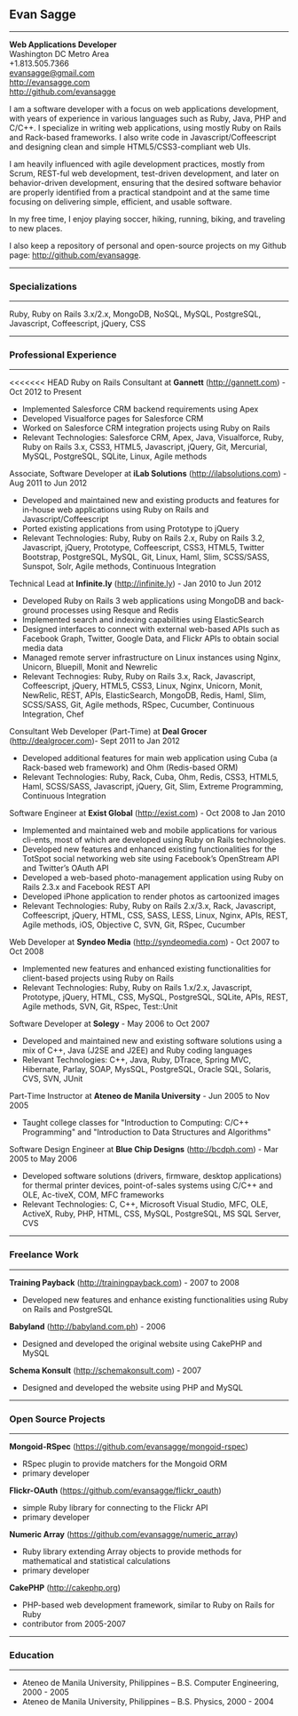 ## Evan Sagge
***
  **Web Applications Developer**  
  Washington DC Metro Area  
  +1.813.505.7366  
  <evansagge@gmail.com>  
  <http://evansagge.com>  
  <http://github.com/evansagge>

I am a software developer with a focus on web applications development, with years of experience in various languages such as Ruby, Java, PHP and C/C++. I specialize in writing web applications, using mostly Ruby on Rails and Rack-based frameworks. I also write code in Javascript/Coffeescript and designing clean and simple HTML5/CSS3-compliant web UIs.

I am heavily influenced with agile development practices, mostly from Scrum, REST-ful web development, test-driven development, and later on behavior-driven development, ensuring that the desired software behavior are properly identified from a practical standpoint and at the same time focusing on delivering simple, efficient, and usable software.

In my free time, I enjoy playing soccer, hiking, running, biking, and traveling to new places.

I also keep a repository of personal and open-source projects on my Github page: <http://github.com/evansagge>.

***  
### Specializations
***
Ruby, Ruby on Rails 3.x/2.x, MongoDB, NoSQL, MySQL, PostgreSQL, Javascript, Coffeescript, jQuery, CSS
  
***
### Professional Experience
***
  
<<<<<<< HEAD
Ruby on Rails Consultant at **Gannett** (http://gannett.com) - Oct 2012 to Present

  - Implemented Salesforce CRM backend requirements using Apex
  - Developed Visualforce pages for Salesforce CRM
  - Worked on Salesforce CRM integration projects using Ruby on Rails
  - Relevant Technologies: Salesforce CRM, Apex, Java, Visualforce, Ruby, Ruby on Rails 3.x, CSS3, HTML5, Javascript, jQuery, Git, Mercurial, MySQL, PostgreSQL, SQLite, Linux, Agile methods

Associate, Software Developer at **iLab Solutions** (<http://ilabsolutions.com>) - Aug 2011 to Jun 2012

  - Developed and maintained new and existing products and features for in-house web applications using Ruby on Rails and Javascript/Coffeescript
  - Ported existing applications from using Prototype to jQuery
  - Relevant Technologies: Ruby, Ruby on Rails 2.x, Ruby on Rails 3.2, Javascript, jQuery, Prototype, Coffeescript, CSS3, HTML5, Twitter Bootstrap, PostgreSQL, MySQL, Git, Linux, Haml, Slim, SCSS/SASS, Sunspot, Solr, Agile methods, Continuous Integration

Technical Lead at **Infinite.ly** (<http://infinite.ly>) - Jan 2010 to Jun 2012

  - Developed Ruby on Rails 3 web applications using MongoDB and back-ground processes using Resque and Redis
  - Implemented search and indexing capabilities using ElasticSearch
  - Designed interfaces to connect with external web-based APIs such as Facebook Graph, Twitter, Google Data, and Flickr APIs to obtain social media data
  - Managed remote server infrastructure on Linux instances using Nginx, Unicorn, Bluepill, Monit and Newrelic
  - Relevant Technogies: Ruby, Ruby on Rails 3.x, Rack, Javascript, Coffeescript, jQuery, HTML5, CSS3, Linux, Nginx, Unicorn, Monit, NewRelic, REST, APIs, ElasticSearch, MongoDB, Redis, Haml, Slim, SCSS/SASS, Git, Agile methods, RSpec, Cucumber, Continuous Integration, Chef

Consultant Web Developer (Part-Time) at **Deal Grocer** (<http://dealgrocer.com>)- Sept 2011 to Jan 2012

  - Developed additional features for main web application using Cuba (a Rack-based web framework) and Ohm (Redis-based ORM)
  - Relevant Technologies: Ruby, Rack, Cuba, Ohm, Redis, CSS3, HTML5, Haml, SCSS/SASS, Javascript, jQuery, Git, Slim, Extreme Programming, Continuous Integration

Software Engineer at **Exist Global** (<http://exist.com>) - Oct 2008 to Jan 2010

  - Implemented and maintained web and mobile applications for various cli-ents, most of which are developed using Ruby on Rails technologies.
  - Developed new features and enhanced existing functionalities for the TotSpot social networking web site using Facebook’s OpenStream API and Twitter’s OAuth API
  - Developed a web-based photo-management application using Ruby on Rails 2.3.x and Facebook REST API
  - Developed iPhone application to render photos as cartoonized images
  - Relevant Technologies: Ruby, Ruby on Rails 2.x/3.x, Rack, Javascript, Coffeescript, jQuery, HTML, CSS, SASS, LESS, Linux, Nginx, APIs, REST, Agile methods, iOS, Objective C, SVN, Git, RSpec, Cucumber

Web Developer at **Syndeo Media** (<http://syndeomedia.com>) - Oct 2007 to Oct 2008

  - Implemented new features and enhanced existing functionalities for client-based projects using Ruby on Rails
  - Relevant Technologies: Ruby, Ruby on Rails 1.x/2.x, Javascript, Prototype, jQuery, HTML, CSS, MySQL, PostgreSQL, SQLite, APIs, REST, Agile methods, SVN, Git, RSpec, Test::Unit

Software Developer at **Solegy** - May 2006 to Oct 2007

  - Developed and maintained new and existing software solutions using a mix of C++, Java (J2SE and J2EE) and Ruby coding languages
  - Relevant Technologies: C++, Java, Ruby, DTrace, Spring MVC, Hibernate, Parlay, SOAP, MysSQL, PostgreSQL, Oracle SQL, Solaris, CVS, SVN, JUnit

Part-Time Instructor at **Ateneo de Manila University** - Jun 2005 to Nov 2005
  - Taught college classes for "Introduction to Computing: C/C++ Programming" and "Introduction to Data Structures and Algorithms"

Software Design Engineer at **Blue Chip Designs** (<http://bcdph.com>) - Mar 2005 to May 2006

  - Developed software solutions (drivers, firmware, desktop applications) for thermal printer devices, point-of-sales systems using C/C++ and OLE, Ac-tiveX, COM, MFC frameworks
  - Relevant Technologies: C, C++, Microsoft Visual Studio, MFC, OLE, ActiveX, Ruby, PHP, HTML, CSS, MySQL, PostgreSQL, MS SQL Server, CVS

***
### Freelance Work
***

**Training Payback** (<http://trainingpayback.com>) - 2007 to 2008

  - Developed new features and enhance existing functionalities using Ruby on Rails and PostgreSQL

**Babyland** (<http://babyland.com.ph>) - 2006

  - Designed and developed the original website using CakePHP and MySQL

**Schema Konsult** (<http://schemakonsult.com>) - 2007

  - Designed and developed the website using PHP and MySQL

***
### Open Source Projects
***

**Mongoid-RSpec** (<https://github.com/evansagge/mongoid-rspec>)

  - RSpec plugin to provide matchers for the Mongoid ORM
  - primary developer

**Flickr-OAuth** (<https://github.com/evansagge/flickr_oauth>)

  - simple Ruby library for connecting to the Flickr API
  - primary developer

**Numeric Array** (<https://github.com/evansagge/numeric_array>)

  - Ruby library extending Array objects to provide methods for mathematical and statistical calculations
  - primary developer

**CakePHP** (<http://cakephp.org>)

  - PHP-based web development framework, similar to Ruby on Rails for Ruby
  - contributor from 2005-2007

***
### Education
***

- Ateneo de Manila University, Philippines – B.S. Computer Engineering, 2000 - 2005
- Ateneo de Manila University, Philippines – B.S. Physics, 2000 - 2004
